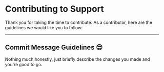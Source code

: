 # Contributing to Support

Thank you for taking the time to contribute.
As a contributor, here are the guidelines we would like you to follow:

---

## Commit Message Guidelines 😎

Nothing much honestly, just briefly describe the changes you made and you're good to go.
